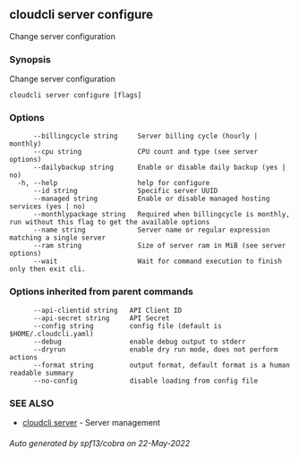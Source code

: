 ## cloudcli server configure

Change server configuration

### Synopsis

Change server configuration

```
cloudcli server configure [flags]
```

### Options

```
      --billingcycle string     Server billing cycle (hourly | monthly)
      --cpu string              CPU count and type (see server options)
      --dailybackup string      Enable or disable daily backup (yes | no)
  -h, --help                    help for configure
      --id string               Specific server UUID
      --managed string          Enable or disable managed hosting services (yes | no)
      --monthlypackage string   Required when billingcycle is monthly, run without this flag to get the available options
      --name string             Server name or regular expression matching a single server
      --ram string              Size of server ram in MiB (see server options)
      --wait                    Wait for command execution to finish only then exit cli.
```

### Options inherited from parent commands

```
      --api-clientid string   API Client ID
      --api-secret string     API Secret
      --config string         config file (default is $HOME/.cloudcli.yaml)
      --debug                 enable debug output to stderr
      --dryrun                enable dry run mode, does not perform actions
      --format string         output format, default format is a human readable summary
      --no-config             disable loading from config file
```

### SEE ALSO

* [cloudcli server](cloudcli_server.md)	 - Server management

###### Auto generated by spf13/cobra on 22-May-2022
